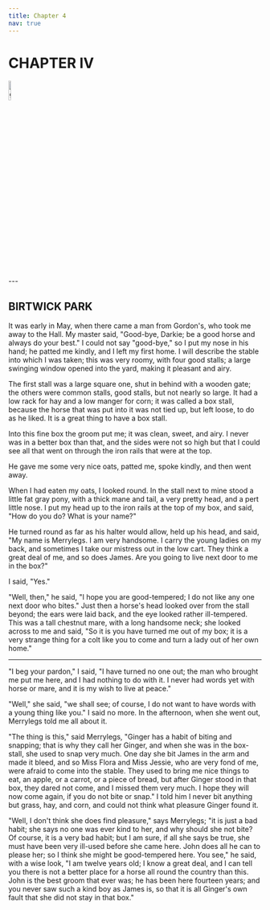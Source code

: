 ```yaml
---
title: Chapter 4
nav: true
---
```


# CHAPTER IV
<div><img src="{{ "/images/BB1.jpg" | absolute_url }}" alt="github octocat" style="width:10%;" ></div>
---



## BIRTWICK PARK

It was early in May, when there came a man from Gordon's, who took me
away to the Hall. My master said, "Good-bye, Darkie; be a good horse and
always do your best." I could not say "good-bye," so I put my nose in
his hand; he patted me kindly, and I left my first home. I will describe
the stable into which I was taken; this was very roomy, with four good
stalls; a large swinging window opened into the yard, making it pleasant
and airy.

The first stall was a large square one, shut in behind with a wooden
gate; the others were common stalls, good stalls, but not nearly so
large. It had a low rack for hay and a low manger for corn; it was
called a box stall, because the horse that was put into it was not tied
up, but left loose, to do as he liked. It is a great thing to have a box
stall.

Into this fine box the groom put me; it was clean, sweet, and airy. I
never was in a better box than that, and the sides were not so high but
that I could see all that went on through the iron rails that were at
the top.

He gave me some very nice oats, patted me, spoke kindly, and then went
away.

When I had eaten my oats, I looked round. In the stall next to mine
stood a little fat gray pony, with a thick mane and tail, a very pretty
head, and a pert little nose. I put my head up to the iron rails at the
top of my box, and said, "How do you do? What is your name?"

He turned round as far as his halter would allow, held up his head, and
said, "My name is Merrylegs. I am very handsome. I carry the young
ladies on my back, and sometimes I take our mistress out in the low
cart. They think a great deal of me, and so does James. Are you going to
live next door to me in the box?"

I said, "Yes."

"Well, then," he said, "I hope you are good-tempered; I do not like any
one next door who bites."  Just then a horse's head looked over from
the stall beyond; the ears were laid back, and the eye looked rather
ill-tempered. This was a tall chestnut mare, with a long handsome neck;
she looked across to me and said, "So it is you have turned me out of my
box; it is a very strange thing for a colt like you to come and turn a
lady out of her own home."

---

"I beg your pardon," I said, "I have turned no one out; the man who
brought me put me here, and I had nothing to do with it. I never had
words yet with horse or mare, and it is my wish to live at peace."

"Well," she said, "we shall see; of course, I do not want to have words
with a young thing like you."  I said no more. In the afternoon, when
she went out, Merrylegs told me all about it.

"The thing is this," said Merrylegs, "Ginger has a habit of biting and
snapping; that is why they call her Ginger, and when she was in the
box-stall, she used to snap very much. One day she bit James in the arm
and made it bleed, and so Miss Flora and Miss Jessie, who are very fond
of me, were afraid to come into the stable. They used to bring me nice
things to eat, an apple, or a carrot, or a piece of bread, but after
Ginger stood in that box, they dared not come, and I missed them very
much. I hope they will now come again, if you do not bite or snap." I
told him I never bit anything but grass, hay, and corn, and could not
think what pleasure Ginger found it.

"Well, I don't think she does find pleasure," says Merrylegs; "it is
just a bad habit; she says no one was ever kind to her, and why should
she not bite? Of course, it is a very bad habit; but I am sure, if all
she says be true, she must have been very ill-used before she came here.
John does all he can to please her; so I think she might be
good-tempered here. You see," he said, with a wise look, "I am twelve
years old; I know a great deal, and I can tell you there is not a better
place for a horse all round the country than this. John is the best
groom that ever was; he has been here fourteen years; and you never saw
such a kind boy as James is, so that it is all Ginger's own fault that
she did not stay in that box."

<script src="https://utteranc.es/client.js"	
		repo="Sahana84/blackbeauty"
		branch="master"
		issue-term="url"
		async>
		</script>	
